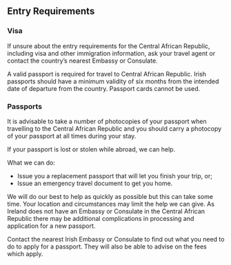 ## Entry Requirements

### **Visa**

If unsure about the entry requirements for the Central African Republic, including visa and other immigration information, ask your travel agent or contact the country’s nearest Embassy or Consulate.

A valid passport is required for travel to Central African Republic. Irish passports should have a minimum validity of six months from the intended date of departure from the country. Passport cards cannot be used.

### **Passports**

It is advisable to take a number of photocopies of your passport when travelling to the Central African Republic and you should carry a photocopy of your passport at all times during your stay.

If your passport is lost or stolen while abroad, we can help.

What we can do:

* Issue you a replacement passport that will let you finish your trip, or;
* Issue an emergency travel document to get you home.

We will do our best to help as quickly as possible but this can take some time. Your location and circumstances may limit the help we can give. As Ireland does not have an Embassy or Consulate in the Central African Republic there may be additional complications in processing and application for a new passport.

Contact the nearest Irish Embassy or Consulate to find out what you need to do to apply for a passport. They will also be able to advise on the fees which apply.